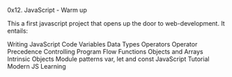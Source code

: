 0x12. JavaScript - Warm up

This a first javascript project that opens up the door to web-development.
It entails:

Writing JavaScript Code
Variables
Data Types
Operators
Operator Precedence
Controlling Program Flow
Functions
Objects and Arrays
Intrinsic Objects
Module patterns
var, let and const
JavaScript Tutorial
Modern JS
Learning 
